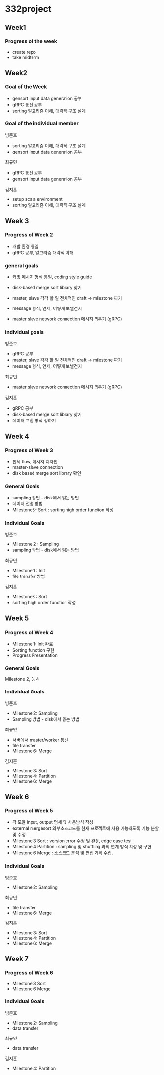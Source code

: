 # 332project

## Week1 

### Progress of the week

- create repo
- take midterm

## Week2 

### Goal of the Week 

- gensort input data generation 공부
- gRPC 통신 공부
- sorting 알고리즘 이해, 대략적 구조 설계

### Goal of the individual member

빙준호

- sorting 알고리즘 이해, 대략적 구조 설계
- gensort input data generation 공부

최규민

- gRPC 통신 공부
- gensort input data generation 공부

김지훈

- setup scala environment
- sorting 알고리즘 이해, 대략적 구조 설계

## Week 3

### Progress of Week 2

- 개발 환경 통일
- gRPC 공부, 알고리즘 대략적 이해

### general goals

- 커밋 메시지 형식 통일, coding style guide
- disk-based merge sort library 찾기

- master, slave 각각 할 일 전체적인 draft → milestone 짜기
- message 형식, 언제, 어떻게 보낼건지
- master slave network connection 메시지 띄우기 (gRPC)

### individual goals

빙준호

- gRPC 공부
- master, slave 각각 할 일 전체적인 draft → milestone 짜기
- message 형식, 언제, 어떻게 보낼건지

최규민

- master slave network connection 메시지 띄우기 (gRPC)

김지훈

- gRPC 공부
- disk-based merge sort library 찾기
- 데이터 교환 방식 정하기

## Week 4

### Progress of Week 3

- 전체 flow, 메시지 디자인
- master-slave connection
- disk based merge sort library 확인

### General Goals

- sampling 방법 - disk에서 읽는 방법
- 데이터 전송 방법
- Milestone3- Sort : sorting high order function 작성

### Individual Goals

빙준호

- Milestone 2 : Sampling
- sampling 방법 - disk에서 읽는 방법

최규민

- Milestone 1 : Init
- file transfer 방법

김지훈

- Milestone3 : Sort
- sorting high order function 작성

## Week 5

### Progress of Week 4

- Milestone 1: Init 완료
- Sorting function 구현
- Progress Presentation

### General Goals
Milestone 2, 3, 4

### Individual Goals

빙준호

- Milestone 2: Sampling
- Sampling 방법 - disk에서 읽는 방법

최규민

- 서버에서 master/worker 통신
- file transfer
- Milestone 6: Merge

김지훈
- Milestone 3: Sort
- Milestone 4: Partition
- Milestone 6: Merge

## Week 6

### Progress of Week 5

- 각 모듈 input, output 명세 및 사용방식 작성
- external mergesort 외부소스코드를 현재 프로젝트에 사용 가능하도록 기능 분할 및 수정
- Milestone 3 Sort : version error 수정 및 완성, edge case test
- Milestone 4 Partition : sampling 및 shuffling 과의 연계 방식 지정 및 구현
- Milestone 6 Merge : 소스코드 분석 및 편집 계획 수립.

### Individual Goals

빙준호
- Milestone 2: Sampling

최규민
- file transfer
- Milestone 6: Merge

김지훈
- Milestone 3: Sort
- Milestone 4: Partition
- Milestone 6: Merge

## Week 7

### Progress of Week 6
- Milestone 3 Sort
- Milestone 6 Merge

### Individual Goals

빙준호
- Milestone 2: Sampling
- data transfer

최규민
- data transfer

김지훈
- Milestone 4: Partition

